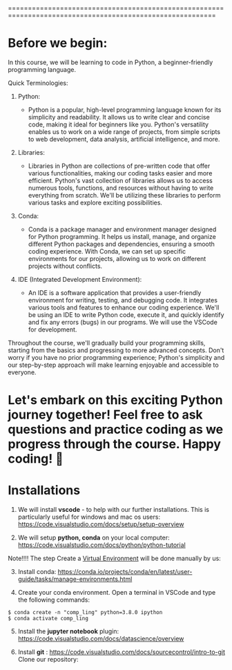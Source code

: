 ==========================================================================================================
# Before we begin:

In this course, we will be learning to code in Python, a beginner-friendly programming language.

Quick Terminologies:

1. Python:
   - Python is a popular, high-level programming language known for its simplicity and readability. It allows us to write clear and concise code, making it ideal for beginners like you. Python's versatility enables us to work on a wide range of projects, from simple scripts to web development, data analysis, artificial intelligence, and more.

2. Libraries:
   - Libraries in Python are collections of pre-written code that offer various functionalities, making our coding tasks easier and more efficient. Python's vast collection of libraries allows us to access numerous tools, functions, and resources without having to write everything from scratch. We'll be utilizing these libraries to perform various tasks and explore exciting possibilities.

3. Conda:
   - Conda is a package manager and environment manager designed for Python programming. It helps us install, manage, and organize different Python packages and dependencies, ensuring a smooth coding experience. With Conda, we can set up specific environments for our projects, allowing us to work on different projects without conflicts.

4. IDE (Integrated Development Environment):
   - An IDE is a software application that provides a user-friendly environment for writing, testing, and debugging code. It integrates various tools and features to enhance our coding experience. We'll be using an IDE to write Python code, execute it, and quickly identify and fix any errors (bugs) in our programs. We will use the VSCode for development.

Throughout the course, we'll gradually build your programming skills, starting from the basics and progressing to more advanced concepts. Don't worry if you have no prior programming experience; Python's simplicity and our step-by-step approach will make learning enjoyable and accessible to everyone.

Let's embark on this exciting Python journey together! Feel free to ask questions and practice coding as we progress through the course. Happy coding! 🚀
==========================================================================================================


# Installations

1. We will install **vscode** - to help with our further installations. This is particularly useful for windows and mac os users: 
https://code.visualstudio.com/docs/setup/setup-overview


2. We will setup **python, conda** on your local computer:
https://code.visualstudio.com/docs/python/python-tutorial

Note!!!! The step Create a [Virtual Environment](https://code.visualstudio.com/docs/python/python-tutorial#_create-a-virtual-environment) will be done manually by us:

3. Install conda: https://conda.io/projects/conda/en/latest/user-guide/tasks/manage-environments.html

4. Create your conda environment.
Open a terminal in VSCode and type the following commands:
```
$ conda create -n "comp_ling" python=3.8.0 ipython
$ conda activate comp_ling
```

5. Install the **jupyter notebook** plugin: https://code.visualstudio.com/docs/datascience/overview

6. Install **git** : https://code.visualstudio.com/docs/sourcecontrol/intro-to-git
Clone our repository: 